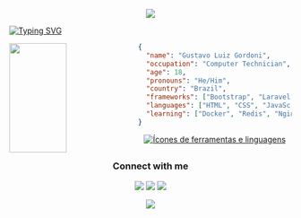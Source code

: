 <p align="center">
  <img src="https://capsule-render.vercel.app/api?type=waving&color=gradient&height=90"/>
</p>

[![Typing SVG](https://readme-typing-svg.demolab.com?font=Helvetica+Neue&size=35&color=B2B6B9&center=true&Center=true&width=1000&lines=Hello%2C+World!%F0%9F%91%8B;My+name+is+Gustavo+Gordoni;I'm+18+years+old;I'm+a+computer+technician+at+IFSP;Well%2C+welcome!;ツ)](https://git.io/typing-svg)

<img align="left" width="45%" height="195px" src="https://github-readme-stats.vercel.app/api/top-langs/?username=gustavogordoni&layout=compact&hide_border=true&title_color=DEE2E6&text_color=ffffff&bg_color=0d1117" />

```json
{
  "name": "Gustavo Luiz Gordoni",
  "occupation": "Computer Technician",
  "age": 18,
  "pronouns": "He/Him",
  "country": "Brazil",
  "frameworks": ["Bootstrap", "Laravel"],
  "languages": ["HTML", "CSS", "JavaScript", "PHP", "Java"],
  "learning": ["Docker", "Redis", "Nginx"]
}
```

<p align="center">
  <a href="https://github.com/gustavogordoni">
     <img align="center" alt="Ícones de ferramentas e linguagens" src="https://skillicons.dev/icons?i=html,css,bootstrap,js,php,laravel,java,mysql,postgres,git,bash,linux,vscode,vim,docker" />
  </a>
</p>

##  

<h3 align="center">Connect with me</h3>
<div align="center">
  <p>  
    <a href="https://www.instagram.com/gustavo_gordoni/"><img src="https://img.shields.io/badge/-Instagram-%23E4405F?style=for-the-badge&logo=instagram&logoColor=white" target="_blank"></a>
    <a href="https://www.linkedin.com/in/gustavo-gordoni"><img src="https://img.shields.io/badge/-LinkedIn-%230077B5?style=for-the-badge&logo=linkedin&logoColor=white" target="_blank"></a>
    <a href="mailto:gustavogordoni1@gmail.com"><img src="https://img.shields.io/badge/-Gmail-%23333?style=for-the-badge&logo=gmail&logoColor=white" target="_blank"></a>
  </p>
</div>

<p align="center">
  <img src="https://capsule-render.vercel.app/api?type=waving&color=gradient&height=90&section=footer"/>
</p>
